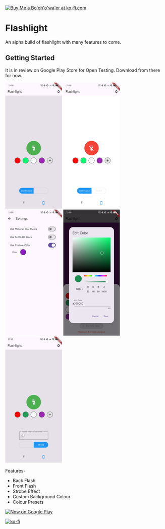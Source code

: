 <a href='https://ko-fi.com/parthprolegend' target='_blank'><img height='36' style='border:0px;height:36px;' src='https://storage.ko-fi.com/cdn/kofi6.png?v=6' border='0' alt="Buy Me a Bo'oh'o'wa'er at ko-fi.com" /></a>
# Flashlight

An alpha build of flashlight with many features to come.

## Getting Started

It is in review on Google Play Store for Open Testing. Download from there for now.

<img src ="https://github.com/ParthProLegend/FlashlightAndroidApp/blob/main/assets/1.jpg" height="400">    <img src ="https://github.com/ParthProLegend/FlashlightAndroidApp/blob/main/assets/2.jpg" height="400">    <img src ="https://github.com/ParthProLegend/FlashlightAndroidApp/blob/main/assets/3.jpg" height="400">    <img src ="https://github.com/ParthProLegend/FlashlightAndroidApp/blob/main/assets/4.jpg" height="400">    <img src ="https://github.com/ParthProLegend/FlashlightAndroidApp/blob/main/assets/5.jpg" height="400">

Features- 

* Back Flash
* Front Flash
* Strobe Effect
* Custom Background Colour
* Colour Presets

[<img alt='Now on Google Play' height="80px" src='https://play.google.com/intl/en_us/badges/static/images/badges/en_badge_web_generic.png'/>](https://play.google.com/store/apps/details?id=dev.parthprolegend.flashlight&utm_source=github) 

[![ko-fi](https://ko-fi.com/img/githubbutton_sm.svg)](https://ko-fi.com/parthprolegend)
